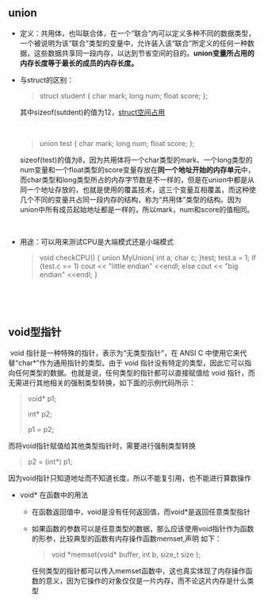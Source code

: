 





















## union

- 定义：共用体，也叫联合体，在一个“联合”内可以定义多种不同的数据类型， 一个被说明为该“联合”类型的变量中，允许装入该“联合”所定义的任何一种数据，这些数据共享同一段内存，以达到节省空间的目的。**union变量所占用的内存长度等于最长的成员的内存长度。**

- 与struct的区别：

  > struct student
  > {
  >      char mark;
  >      long num;
  >      float score;
  > };
  
  其中sizeof(sutdent)的值为12，[struct空间占用](内存管理)
  
  ​       
  
  > union test
  > {
  >      char mark;
  >      long num;
  >      float score;
  > };
  
  sizeof(test)的值为8，因为共用体将一个char类型的mark、一个long类型的num变量和一个float类型的score变量存放在**同一个地址开始的内存单元**中，而char类型和long类型所占的内存字节数是不一样的，但是在union中都是从同一个地址存放的，也就是使用的覆盖技术，这三个变量互相覆盖，而这种使几个不同的变量共占同一段内存的结构，称为“共用体”类型的结构。因为union中所有成员起始地址都是一样的，所以mark，num和score的值相同。
  
  ​        
  
- 用途：可以用来测试CPU是大端模式还是小端模式

  > void checkCPU()
  > {
  >     union MyUnion{
  >         int a;
  >         char c;
  >     }test;
  >     test.a = 1;
  >     if (test.c == 1)
  >         cout << "little endian" <<endl;
  >     else cout << "big endian" <<endl;
  > }

​      







​          

## void型指针

​		void 指针是一种特殊的指针，表示为“无类型指针”，在 ANSI C 中使用它来代替“char*”作为通用指针的类型。由于 void 指针没有特定的类型，因此它可以指向任何类型的数据。也就是说，任何类型的指针都可以直接赋值给 void 指针，而无需进行其他相关的强制类型转换，如下面的示例代码所示：

> void* p1;
>
> int* p2;
>
> p1 = p2;

而将void指针赋值给其他类型指针时，需要进行强制类型转换

> p2 = (int*) p1;

因为void指针只知道地址而不知道长度，所以不能复引用，也不能进行算数操作



- void* 在函数中的用法

  - 在函数返回值中，void是没有任何返回值，而void*是返回任意类型指针

  - 如果函数的参数可以是任意类型的数据，那么应该使用void指针作为函数的形参，比较典型的函数有内存操作函数memset,声明 如下：

    > void *memset(void\* buffer, int b, size_t  size );

    任何类型的指针都可以传入memset函数中，这也真实体现了内存操作函数的意义，因为它操作的对象仅仅是一片内存，而不论这片内存是什么类型